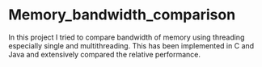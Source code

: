 # Memory_bandwidth_comparison

In this project I tried to compare bandwidth of memory using threading especially single and multithreading. This has been implemented in C and Java and extensively compared the relative performance.
